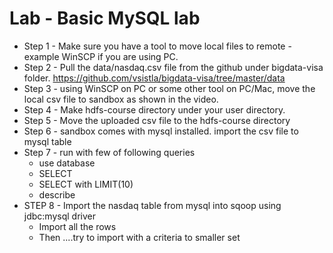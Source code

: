 <h1> Lab - Basic MySQL lab </h1>

* Step 1 - Make sure you have a tool to move local files to remote - example WinSCP if you are using PC. 
* Step 2 - Pull the data/nasdaq.csv file from the github under bigdata-visa folder. 
https://github.com/vsistla/bigdata-visa/tree/master/data
* Step 3 - using WinSCP on PC or some other tool on PC/Mac, move the local csv file to sandbox as shown in the video. 
* Step 4 - Make hdfs-course directory under your user directory.
* Step 5 - Move the uploaded csv file to the hdfs-course directory
* Step 6 - sandbox comes with mysql installed. import the csv file to mysql table
* Step 7 - run with few of following queries
	* use database
	* SELECT
	* SELECT with LIMIT(10)
	* describe
* STEP 8 - Import the nasdaq table from mysql into sqoop using jdbc:mysql driver
	* Import all the rows
	* Then ....try to import with a criteria to smaller set




